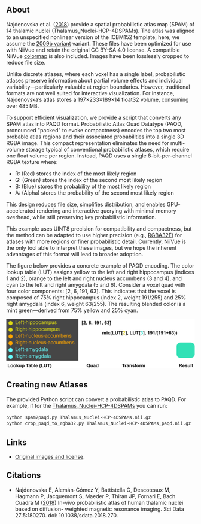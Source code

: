 ## About

Najdenovska et al. ([2018](https://pubmed.ncbi.nlm.nih.gov/30480664/))  provide a spatial probabilistic atlas map (SPAM) of 14 thalamic nuclei (Thalamus_Nuclei-HCP-4DSPAMs). The atlas was aligned to an unspecified nonlinear version of the ICBM152 template; here, we assume the [2009b variant](https://www.bic.mni.mcgill.ca/ServicesAtlases/ICBM152NLin2009) variant. These files have been optimized for use with NiiVue and retain the original CC BY-SA 4.0 license. A compatible NiiVue [colormap](https://niivue.com/docs/colormaps2#atlases-and-labeled-images) is also included. Images have been losslessly cropped to reduce file size.

Unlike discrete atlases, where each voxel has a single label, probabilistic atlases preserve information about partial volume effects and individual variability—particularly valuable at region boundaries. However, traditional formats are not well suited for interactive visualization. For instance, Najdenovska’s atlas stores a 197×233×189×14 float32 volume, consuming over 485 MB.

To support efficient visualization, we provide a script that converts any SPAM atlas into PAQD format. Probabilistic Atlas Quad Datatype (PAQD, pronounced "packed" to evoke compactness) encodes the top two most probable atlas regions and their associated probabilities into a single 3D RGBA image. This compact representation eliminates the need for multi-volume storage typical of conventional probabilistic atlases, which require one float volume per region. Instead, PAQD uses a single 8-bit-per-channel RGBA texture where:

 - R: (Red) stores the index of the most likely region
 - G: (Green) stores the index of the second most likely region
 - B: (Blue) stores the probability of the most likely region
 - A: (Alpha) stores the probability of the second most likely region

This design reduces file size, simplifies distribution, and enables GPU-accelerated rendering and interactive querying with minimal memory overhead, while still preserving key probabilistic information.

This example uses UINT8 precision for compatibility and compactness, but the method can be adapted to use higher precision (e.g., [RGBA32F](https://webgl2fundamentals.org/webgl/lessons/webgl-data-textures.html)) for atlases with more regions or finer probabilistic detail. Currently, NiiVue is the only tool able to interpret these images, but we hope the inherent advantages of this format will lead to broader adoption.

The figure below provides a concrete example of PAQD encoding. The color lookup table (LUT) assigns yellow to the left and right hippocampus (indices 1 and 2), orange to the left and right nucleus accumbens (3 and 4), and cyan to the left and right amygdala (5 and 6). Consider a voxel quad with four color components: [2, 6, 191, 63]. This indicates that the voxel is composed of 75% right hippocampus (index 2, weight 191/255) and 25% right amygdala (index 6, weight 63/255). The resulting blended color is a mint green—derived from 75% yellow and 25% cyan.

![PAQD encoding](paqd.png)

## Creating new Atlases

The provided Python script can convert a probabilistic atlas to PAQD. For example, if for the [Thalamus_Nuclei-HCP-4DSPAMs](https://zenodo.org/records/1405484) you can run:

```bash
python spam2paqd.py Thalamus_Nuclei-HCP-4DSPAMs.nii.gz 
python crop_paqd_to_rgba32.py Thalamus_Nuclei-HCP-4DSPAMs_paqd.nii.gz
```

## Links

 - [Original images and license](https://zenodo.org/records/1405484).

## Citations

 - Najdenovska E, Alemán-Gómez Y, Battistella G, Descoteaux M, Hagmann P, Jacquemont S, Maeder P, Thiran JP, Fornari E, Bach Cuadra M ([2018](https://pubmed.ncbi.nlm.nih.gov/30480664/)) In-vivo probabilistic atlas of human thalamic nuclei based on diffusion- weighted magnetic resonance imaging. Sci Data 27:5:180270. doi: 10.1038/sdata.2018.270.
